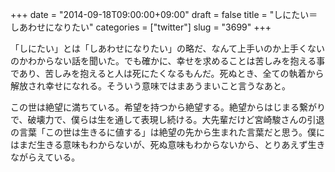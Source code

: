 +++
date = "2014-09-18T09:00:00+09:00"
draft = false
title = "しにたい＝しあわせになりたい"
categories = ["twitter"]
slug = "3699"
+++

「しにたい」とは「しあわせになりたい」の略だ、なんて上手いのか上手くないのかわからない話を聞いた。でも確かに、幸せを求めることは苦しみを抱える事であり、苦しみを抱えると人は死にたくなるもんだ。死ぬとき、全ての執着から解放され幸せになれる。そういう意味ではまあうまいこと言うなあと。

この世は絶望に満ちている。希望を持つから絶望する。絶望からはじまる繋がりで、破壊力で、僕らは生を通して表現し続ける。大先輩だけど宮崎駿さんの引退の言葉「この世は生きるに値する」は絶望の先から生まれた言葉だと思う。僕にはまだ生きる意味もわからないが、死ぬ意味もわからないから、とりあえず生きながらえている。
